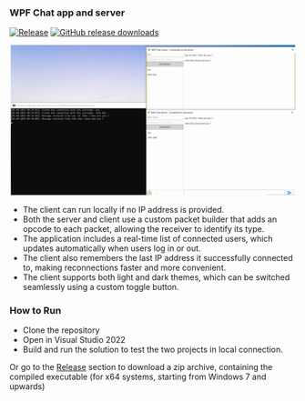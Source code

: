### WPF Chat app and server 

[![Release](https://img.shields.io/badge/release-stable-1B4636)](https://github.com/laurentbarraud/wpf-chat-server/releases)
[![GitHub release downloads](https://img.shields.io/github/downloads/laurentbarraud/wpf-chat-server/v0.6/total?color=88aacc&style=flat)](https://github.com/laurentbarraud/wpf-chat-server/releases/tag/v0.6)

<p align="center">
<img src="https://raw.githubusercontent.com/laurentbarraud/wpf-chat-server/master/WPF-chat-server-main-window-screenshot.jpg" width="500" alt="screenshot of chat server app" >
</p>

- The client can run locally if no IP address is provided.
- Both the server and client use a custom packet builder that adds an opcode to each packet, allowing the receiver to identify its type.
- The application includes a real-time list of connected users, which updates automatically when users log in or out.
- The client also remembers the last IP address it successfully connected to, making reconnections faster and more convenient.
- The client supports both light and dark themes, which can be switched seamlessly using a custom toggle button.

### How to Run

- Clone the repository
- Open in Visual Studio 2022
- Build and run the solution to test the two projects in local connection.

Or go to the [Release](https://github.com/laurentbarraud/wpf-chat-server/releases) section to download a zip archive, containing the compiled executable (for x64 systems, starting from Windows 7 and upwards)
